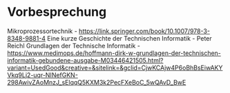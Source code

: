 # Vorbesprechung

Mikroprozessortechnik - https://link.springer.com/book/10.1007/978-3-8348-9881-4
Eine kurze Geschichte der Technischen Informatik - Peter Reichl
Grundlagen der Technische Informatik - https://www.medimops.de/hoffmann-dirk-w-grundlagen-der-technischen-informatik-gebundene-ausgabe-M03446421505.html?variant=UsedGood&creative=&sitelink=&gclid=CjwKCAjw4P6oBhBsEiwAKYVkq9Lj2-uqr-NINefGKN-298AwivZAoMnzJ_sElqqQ5KXM3k2PecFXeBoC_5wQAvD_BwE

